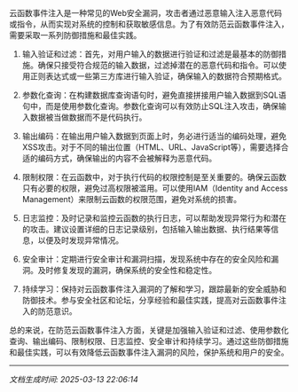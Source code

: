 云函数事件注入是一种常见的Web安全漏洞，攻击者通过恶意输入注入恶意代码或指令，从而实现对系统的控制和获取敏感信息。为了有效防范云函数事件注入，需要采取一系列防御措施和最佳实践。

1. 输入验证和过滤：首先，对用户输入的数据进行验证和过滤是最基本的防御措施。确保只接受符合规范的输入数据，过滤掉潜在的恶意代码和指令。可以使用正则表达式或一些第三方库进行输入验证，确保输入的数据符合预期格式。

2. 参数化查询：在构建数据库查询语句时，避免直接拼接用户输入数据到SQL语句中，而是使用参数化查询。参数化查询可以有效防止SQL注入攻击，确保输入数据被当做数据而不是代码执行。

3. 输出编码：在输出用户输入数据到页面上时，务必进行适当的编码处理，避免XSS攻击。对于不同的输出位置（HTML、URL、JavaScript等），需要选择合适的编码方式，确保输出的内容不会被解释为恶意代码。

4. 限制权限：在云函数中，对于执行代码的权限控制是至关重要的。确保云函数只有必要的权限，避免过高权限被滥用。可以使用IAM（Identity and Access Management）来限制云函数的权限范围，避免对系统的损害。

5. 日志监控：及时记录和监控云函数的执行日志，可以帮助发现异常行为和潜在的攻击。建议设置详细的日志记录级别，包括输入输出数据、执行结果等信息，以便及时发现异常情况。

6. 安全审计：定期进行安全审计和漏洞扫描，发现系统中存在的安全风险和漏洞。及时修复发现的漏洞，确保系统的安全性和稳定性。

7. 持续学习：保持对云函数事件注入漏洞的了解和学习，跟踪最新的安全威胁和防御技术。参与安全社区和论坛，分享经验和最佳实践，提高对云函数事件注入的防范意识。

总的来说，在防范云函数事件注入方面，关键是加强输入验证和过滤、使用参数化查询、输出编码、限制权限、日志监控、安全审计和持续学习。通过这些防御措施和最佳实践，可以有效降低云函数事件注入漏洞的风险，保护系统和用户的安全。

---

*文档生成时间: 2025-03-13 22:06:14*











